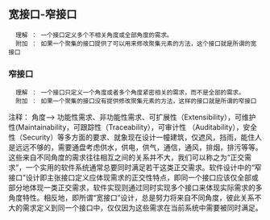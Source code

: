 


## 宽接口-窄接口
      理解 ： 一个接口定义多个不相关角度或全部角度的需求。
      附加 ： 如果一个聚集的接口提供了可以用来修改聚集元素的方法，这个接口就是所谓的宽接口
### 窄接口
      理解 ： 一个接口只定义一个角度或者多个角度紧密相关的需求，而不是全部的需求。
      附加 ： 如果一个聚集的接口没有提供修改聚集元素的方法，这样的接口就是所谓的窄接口
      
  注释： 角度--> 功能性需求、非功能性需求、可扩展性（Extensibility），可维护性(Maintainability，可跟踪性（Traceability），可审计性                 （Auditability），安全性（Security）等多方面的要求、就象现在设计一幢建筑，仅遮风，挡雨，能住人是远远不够的，需要通盘考虑供水，供电，供气，通信，通风，排烟，排污等等。这些来自不同角度的需求往往相互之间的关系并不大，我们可以称之为“正交需求”，一个实用的软件系统通常总要同时满足若干这类正交需求。软件设计中的“窄接口”设计即主张接口定义应体现需求的正交性特点，即同一个接口应该仅全部或部分地体现一类正交需求，软件实现则通过同时实现多个接口来体现实际需求的多角度特性。相反地，即所谓“宽接口”设计，总是努力将来自不同角度，彼此关系不大的需求定义到同一个接口中，仅仅因为这些需求在当前系统中需要被同时满足。
